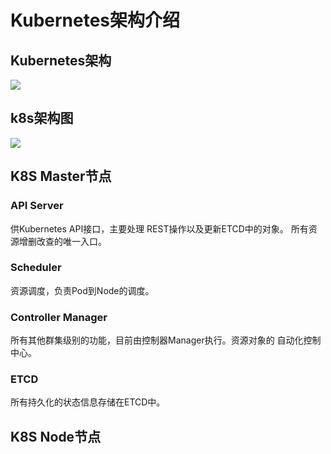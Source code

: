 # Kubernetes架构介绍

## Kubernetes架构

![](https://github.com/Lancger/opsfull/blob/master/images/kubernetes%E6%9E%B6%E6%9E%84.jpg)

## k8s架构图

![](https://github.com/Lancger/opsfull/blob/master/images/k8s%E6%9E%B6%E6%9E%84%E5%9B%BE.jpg)

## K8S Master节点
### API Server
供Kubernetes API接口，主要处理 REST操作以及更新ETCD中的对象。 所有资源增删改查的唯一入口。
### Scheduler
资源调度，负责Pod到Node的调度。
### Controller Manager
所有其他群集级别的功能，目前由控制器Manager执行。资源对象的
自动化控制中心。
### ETCD
所有持久化的状态信息存储在ETCD中。
## K8S Node节点
